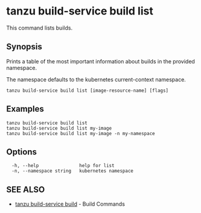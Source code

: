 # tanzu build-service build list

This command lists builds.

## Synopsis

Prints a table of the most important information about builds in the provided namespace.

The namespace defaults to the kubernetes current-context namespace.

```console
tanzu build-service build list [image-resource-name] [flags]
```

## Examples

```console
tanzu build-service build list
tanzu build-service build list my-image
tanzu build-service build list my-image -n my-namespace
```

## Options

```console
  -h, --help               help for list
  -n, --namespace string   kubernetes namespace
```

## SEE ALSO

* [tanzu build-service build](tanzu_build-service_build.hbs.md)	 - Build Commands
